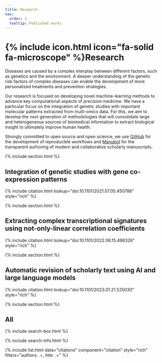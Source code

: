 ```yaml
---
title: Research
nav:
  order: 1
  tooltip: Published works
---
```


# {% include icon.html icon="fa-solid fa-microscope" %}Research

Diseases are caused by a complex interplay between different factors, such as genetics and the environment.
A deeper understanding of the genetic risk factors of complex diseases can enable the development of more personalized treatments and prevention strategies.

Our research is focused on developing novel machine-learning methods to advance key computational aspects of precision medicine.
We have a particular focus on the integration of genetic studies with important molecular patterns extracted from multi-omics data.
For this, we aim to develop the next generation of methodologies that will consolidate large and heterogeneous sources of biomedical information to extract biological insight to ultimately improve human health.

Strongly committed to open source and open science, we use [GitHub](https://github.com/pivlab) for the development of reproducible workflows and [Manubot](https://manubot.org/) for the transparent authoring of modern and collaborative scholarly manuscripts.

{% include section.html %}

## Integration of genetic studies with gene co-expression patterns

{% include citation.html lookup="doi:10.1101/2021.07.05.450786" style="rich" %}

{% include section.html %}

## Extracting complex transcriptional signatures using not-only-linear correlation coefficients

{% include citation.html lookup="doi:10.1101/2022.06.15.496326" style="rich" %}

{% include section.html %}

## Automatic revision of scholarly text using AI and large language models

{% include citation.html lookup="doi:10.1101/2023.01.21.525030" style="rich" %}

{% include section.html %}

## All

{% include search-box.html %}

{% include search-info.html %}

{% include list.html data="citations" component="citation" style="rich" filters="authors: .+, title: .+" %}
